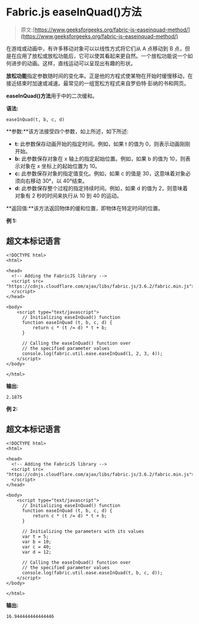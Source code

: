 # Fabric.js easeInQuad()方法

> 原文:[https://www.geeksforgeeks.org/fabric-js-easeinquad-method/](https://www.geeksforgeeks.org/fabric-js-easeinquad-method/)

在游戏或动画中，有许多移动对象可以以线性方式将它们从 A 点移动到 B 点，但是在应用了放松或放松功能后，它可以使其看起来更自然。一个放松功能说一个如何进步的动画。这样，直线运动可以呈现出有趣的形状。

**放松功能**指定参数随时间的变化率。正是他的方程式使某物在开始时缓慢移动，在接近结束时加速或减速。最常见的一组宽松方程式来自罗伯特·彭纳的书和网页。

**easeInQuad()方法**用于中的二次缓和。

**语法:**

```
easeInQuad(t, b, c, d)
```

**参数:**该方法接受四个参数，如上所述，如下所述:

*   **t:** 此参数保存动画开始的指定时间。例如，如果 t 的值为 0，则表示动画刚刚开始。
*   **b:** 此参数保存对象在 x 轴上的指定起始位置。例如，如果 b 的值为 10，则表示对象在 x 坐标上的起始位置为 10。
*   **c:** 此参数保存对象的指定值变化。例如，如果 c 的值是 30，这意味着对象必须向右移动 30°，以 40°结束。
*   **d:** 此参数保存整个过程的指定持续时间。例如，如果 d 的值为 2，则意味着对象有 2 秒的时间来执行从 10 到 40 的运动。

**返回值:**该方法返回物体的缓和位置，即物体在特定时间的位置。

**例 1:**

## 超文本标记语言

```
<!DOCTYPE html>
<html>

<head>
  <!-- Adding the FabricJS library -->
  <script src=
"https://cdnjs.cloudflare.com/ajax/libs/fabric.js/3.6.2/fabric.min.js">
  </script>
</head>

<body>
    <script type="text/javascript">
      // Initializing easeInQuad() function
      function easeInQuad (t, b, c, d) {
          return c * (t /= d) * t + b;
      }

      // Calling the easeInQuad() function over
      // the specified parameter values
      console.log(fabric.util.ease.easeInQuad(1, 2, 3, 4)); 
    </script>
</body>

</html>
```

**输出:**

```
2.1875
```

**例 2:**

## 超文本标记语言

```
<!DOCTYPE html>
<html>

<head>
  <!-- Adding the FabricJS library -->
  <script src=
"https://cdnjs.cloudflare.com/ajax/libs/fabric.js/3.6.2/fabric.min.js">
  </script>
</head>

<body>
    <script type="text/javascript">
      // Initializing easeInQuad() function
      function easeInQuad (t, b, c, d) {
          return c * (t /= d) * t + b;
      }

      // Initializing the parameters with its values
      var t = 5;
      var b = 10;
      var c = 40;
      var d = 12;

      // Calling the easeInQuad() function over
      // the specified parameter values
      console.log(fabric.util.ease.easeInQuad(t, b, c, d)); 
    </script>
</body>

</html>
```

**输出:**

```
16.944444444444446
```